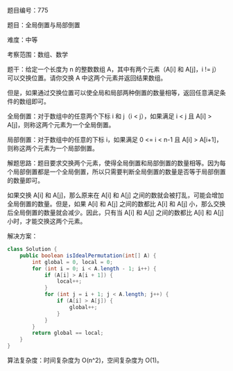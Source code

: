 题目编号：775

题目：全局倒置与局部倒置

难度：中等

考察范围：数组、数学

题干：给定一个长度为 n 的整数数组 A，其中有两个元素（A[i] 和 A[j]，i != j）可以交换位置。请你交换 A 中这两个元素并返回结果数组。

但是，如果通过交换位置可以使全局和局部两种倒置的数量相等，返回任意满足条件的数组即可。

全局倒置：对于数组中的任意两个下标 i 和 j（i < j），如果满足 i < j 且 A[i] > A[j]，则称这两个元素为一个全局倒置。

局部倒置：对于数组中的任意的下标 i，如果满足 0 <= i < n-1 且 A[i] > A[i+1]，则称这两个元素为一个局部倒置。

解题思路：题目要求交换两个元素，使得全局倒置和局部倒置的数量相等。因为每个局部倒置都是一个全局倒置，所以只需要判断全局倒置的数量是否等于局部倒置的数量即可。

如果交换 A[i] 和 A[j]，那么原来在 A[i] 和 A[j] 之间的数就会被打乱，可能会增加全局倒置的数量。但是，如果 A[i] 和 A[j] 之间的数都比 A[i] 和 A[j] 小，那么交换后全局倒置的数量就会减少。因此，只有当 A[i] 和 A[j] 之间的数都比 A[i] 和 A[j] 小时，才能交换这两个元素。

解决方案：

```java
class Solution {
    public boolean isIdealPermutation(int[] A) {
        int global = 0, local = 0;
        for (int i = 0; i < A.length - 1; i++) {
            if (A[i] > A[i + 1]) {
                local++;
            }
            for (int j = i + 1; j < A.length; j++) {
                if (A[i] > A[j]) {
                    global++;
                }
            }
        }
        return global == local;
    }
}
```

算法复杂度：时间复杂度为 O(n^2)，空间复杂度为 O(1)。
